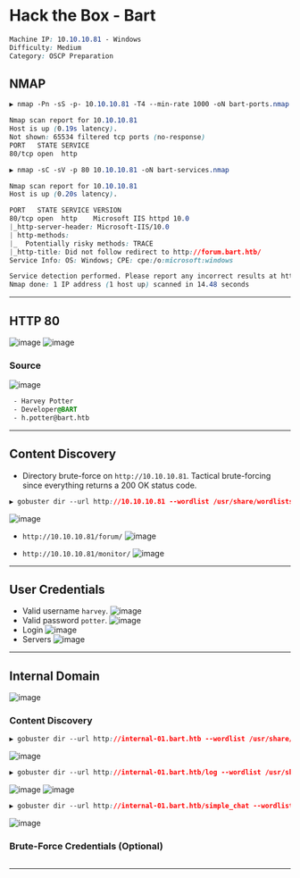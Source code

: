 # Hack the Box - Bart

```CSS
Machine IP: 10.10.10.81 - Windows
Difficulty: Medium
Category: OSCP Preparation
```

## NMAP
```CSS
▶ nmap -Pn -sS -p- 10.10.10.81 -T4 --min-rate 1000 -oN bart-ports.nmap

Nmap scan report for 10.10.10.81
Host is up (0.19s latency).
Not shown: 65534 filtered tcp ports (no-response)
PORT   STATE SERVICE
80/tcp open  http
```

```CSS
▶ nmap -sC -sV -p 80 10.10.10.81 -oN bart-services.nmap

Nmap scan report for 10.10.10.81
Host is up (0.20s latency).

PORT   STATE SERVICE VERSION
80/tcp open  http    Microsoft IIS httpd 10.0
|_http-server-header: Microsoft-IIS/10.0
| http-methods: 
|_  Potentially risky methods: TRACE
|_http-title: Did not follow redirect to http://forum.bart.htb/
Service Info: OS: Windows; CPE: cpe:/o:microsoft:windows

Service detection performed. Please report any incorrect results at https://nmap.org/submit/ .
Nmap done: 1 IP address (1 host up) scanned in 14.48 seconds
```

---

## HTTP 80
![image](https://user-images.githubusercontent.com/83878909/236593447-0affac53-e265-4702-b827-c5efcea433ec.png)
![image](https://user-images.githubusercontent.com/83878909/236593820-3e12c0f4-8a62-406b-9327-bc2a31f0dce8.png)

### Source
![image](https://user-images.githubusercontent.com/83878909/236599790-0c57cc12-20f2-4fe4-b083-fb60beaebf32.png)

```CSS
 - Harvey Potter
 - Developer@BART
 - h.potter@bart.htb
```

---

## Content Discovery
  - Directory brute-force on `http://10.10.10.81`. Tactical brute-forcing since everything returns a 200 OK status code.
```CSS
▶ gobuster dir --url http://10.10.10.81 --wordlist /usr/share/wordlists/seclists/Discovery/Web-Content/directory-list-2.3-medium.txt --status-codes 204,301,302,307 --status-codes-blacklist "" --threads 25
```
![image](https://user-images.githubusercontent.com/83878909/236594591-2ce863d7-4f2c-4a71-a1d1-05ae772d2a5f.png)

  - `http://10.10.10.81/forum/`
![image](https://user-images.githubusercontent.com/83878909/236594545-b9e5b88c-51cc-4d35-b438-4f183f47accf.png)

  - `http://10.10.10.81/monitor/`
![image](https://user-images.githubusercontent.com/83878909/236594492-585124fd-9ad2-4c69-8e42-73ea8e9f3c17.png)

---

## User Credentials
 - Valid username `harvey`.
![image](https://user-images.githubusercontent.com/83878909/236599922-2b67ec2b-442a-4052-b6b7-d2b9a32013b6.png)
 - Valid password `potter`.
![image](https://user-images.githubusercontent.com/83878909/236600049-60666a88-2774-40e6-9c28-d963b1b3117b.png)
 - Login
![image](https://user-images.githubusercontent.com/83878909/236599993-c09e8014-d27d-450d-8895-5024f5090e8d.png)
 - Servers
![image](https://user-images.githubusercontent.com/83878909/236600158-b1e5d6c5-4a14-4aef-9e28-12cdf6823f2b.png)

---

## Internal Domain
![image](https://user-images.githubusercontent.com/83878909/236600307-c1d2080d-0b83-41bd-890d-a8f778723d15.png)

### Content Discovery
```CSS
▶ gobuster dir --url http://internal-01.bart.htb --wordlist /usr/share/wordlists/seclists/Discovery/Web-Content/directory-list-2.3-medium.txt --status-codes 204,301,302,307 --status-codes-blacklist "" --threads 25
```
![image](https://user-images.githubusercontent.com/83878909/236602471-f965d25b-1847-4a7a-8793-2a4bfaa768f6.png)

```CSS
▶ gobuster dir --url http://internal-01.bart.htb/log --wordlist /usr/share/wordlists/seclists/Discovery/Web-Content/directory-list-2.3-medium.txt --status-codes 204,301,302,307 --status-codes-blacklist "" --extensions php --threads 25
```
![image](https://user-images.githubusercontent.com/83878909/236611172-db440f65-b6da-49bf-ad41-839630786278.png)
![image](https://user-images.githubusercontent.com/83878909/236611523-67fd19df-4b47-497f-8c93-72c26f451421.png)

```CSS
▶ gobuster dir --url http://internal-01.bart.htb/simple_chat --wordlist /usr/share/wordlists/seclists/Discovery/Web-Content/directory-list-2.3-medium.txt --status-codes 204,301,302,307 --status-codes-blacklist "" --extensions php --threads 25
```
![image](https://user-images.githubusercontent.com/83878909/236611108-bf91d63f-091e-43ad-b4d5-efba299950ab.png)



### Brute-Force Credentials (Optional)
```CSS

```

---
